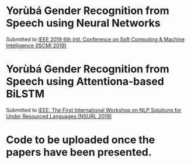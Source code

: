 # Yorùbá Gender Recognition from Speech using Neural Networks
Submitted to [IEEE 2019 6th Intl. Conference on Soft Computing & Machine Intelligence (ISCMI 2019)](http://www.iscmi.us/)

# Yorùbá Gender Recognition from Speech using Attentiona-based BiLSTM
Submitted to [IEEE, The First International Workshop on NLP Solutions for Under Resourced Languages (NSURL 2019)](http://nsurl.org/)

# Code to be uploaded once the papers have been presented.

